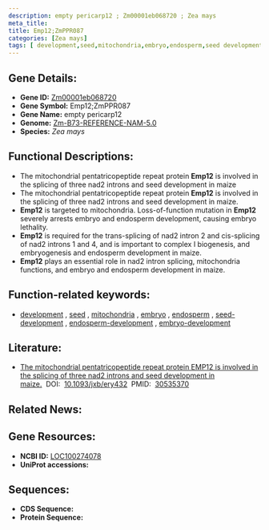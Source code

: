 ```yaml
---
description: empty pericarp12 ; Zm00001eb068720 ; Zea mays
meta_title:
title: Emp12;ZmPPR087
categories: [Zea mays]
tags: [ development,seed,mitochondria,embryo,endosperm,seed development,endosperm development,embryo development ]
---
```


## Gene Details:
- **Gene ID:**	[Zm00001eb068720](https://www.maizegdb.org/gene_center/gene/Zm00001eb068720)
- **Gene Symbol:** Emp12;ZmPPR087
- **Gene Name:** empty pericarp12
- **Genome:** [Zm-B73-REFERENCE-NAM-5.0](https://www.maizegdb.org/genome/assembly/Zm-B73-REFERENCE-NAM-5.0)
- **Species:** *Zea mays*

## Functional Descriptions:
   - The mitochondrial pentatricopeptide repeat protein **Emp12** is involved in the splicing of three nad2 introns and seed development in maize
   - The mitochondrial pentatricopeptide repeat protein **Emp12** is involved in the splicing of three nad2 introns and seed development in maize.
   - **Emp12** is targeted to mitochondria. Loss-of-function mutation in **Emp12** severely arrests embryo and endosperm development, causing embryo lethality.
   - **Emp12** is required for the trans-splicing of nad2 intron 2 and cis-splicing of nad2 introns 1 and 4, and is important to complex I biogenesis, and embryogenesis and endosperm development in maize.
   - **Emp12** plays an essential role in nad2 intron splicing, mitochondria functions, and embryo and endosperm development in maize.

## Function-related keywords:
- [development](/tags/development/)&nbsp;,&nbsp;[seed](/tags/seed/)&nbsp;,&nbsp;[mitochondria](/tags/mitochondria/)&nbsp;,&nbsp;[embryo](/tags/embryo/)&nbsp;,&nbsp;[endosperm](/tags/endosperm/)&nbsp;,&nbsp;[seed-development](/tags/seed-development/)&nbsp;,&nbsp;[endosperm-development](/tags/endosperm-development/)&nbsp;,&nbsp;[embryo-development](/tags/embryo-development/)

## Literature:
   - [The mitochondrial pentatricopeptide repeat protein EMP12 is involved in the splicing of three nad2 introns and seed development in maize.]( https://academic.oup.com/jxb/article/70/3/963/5232764?login=true)&nbsp;&nbsp;DOI:&nbsp;&nbsp;[10.1093/jxb/ery432](https://academic.oup.com/jxb/article/70/3/963/5232764?login=true)&nbsp;&nbsp;PMID:&nbsp;&nbsp;[30535370](https://pubmed.ncbi.nlm.nih.gov/30535370/)

## Related News:

## Gene Resources:
- **NCBI ID:** [LOC100274078](https://www.ncbi.nlm.nih.gov/gene/?term=LOC100274078)
- **UniProt accessions:** [](https://www.uniprot.org/uniprotkb//entry)



## Sequences:
- **CDS Sequence:**
- **Protein Sequence:**
